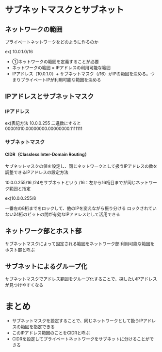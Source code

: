 # サブネットマスクとサブネット

## ネットワークの範囲
プライベートネットワークをどのように作るのか


ex) 10.0.1.0/16
- ①ネットワークの範囲を定義することが必要
 - ネットワークの範囲 = IPアドレスの利用可能な範囲
 - IPアドレス（10.0.1.0）+ サブネットマスク（/16）がIPの範囲を決める。つまりプライベートIPが利用可能な範囲を決める

## IPアドレスとサブネットマスク
### IPアドレス
ex)表記方法
10.0.0.255
二進数にすると
00001010.00000000.00000000.1111111 
### サブネットマスク
#### CIDR（Classless Inter-Domain Routing）
サブネットマスクの値を設定し、同じネットワークとして扱うIPアドレスの数を調整できるIPアドレスの設定方法

10.0.0.255/16
/24をサブネットという
/16：左から16桁目までが同じネットワーク範囲と指定

ex)10.0.0.255/8

一番左の8桁までをロックして、他のIPを変えながら振り分ける
ロックされていない24桁のビットの間が有効なIPアドレスとして活用できる

## ネットワーク部とホスト部
サブネットマスクによって固定される範囲をネットワーク部
利用可能な範囲をホスト部と呼ぶ

## サブネットによるグループ化
サブネットマスクでアドレス範囲をグループ化することで、探したいIPアドレスが見つけやすくなる

# まとめ
- サブネットマスクを設定することで、同じネットワークとして扱うIPアドレスの範囲を指定できる
- このIPアドレス範囲のことをCIDRと呼ぶ
- CIDRを設定してプライベートネットワークをサブネットに分けることができる